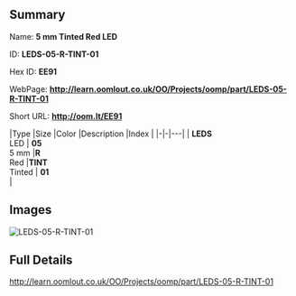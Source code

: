 

## Summary
 
Name: __5 mm Tinted Red LED__

ID: __LEDS-05-R-TINT-01__

Hex ID: __EE91__

WebPage: __http://learn.oomlout.co.uk/OO/Projects/oomp/part/LEDS-05-R-TINT-01__

Short URL: __http://oom.lt/EE91__


|Type   |Size   |Color   |Description   |Index   |
|-|-|---|
| __LEDS__ <br>LED  | __05__<br>5 mm   |__R__<br>Red    |__TINT__<br>Tinted    | __01__<br>  |


## Images
![LEDS-05-R-TINT-01](http://oomlout.com/oomp-gen/parts/LEDS-05-R-TINT-01/LEDS-05-R-TINT-01_420.jpg)

## Full Details

 http://learn.oomlout.co.uk/OO/Projects/oomp/part/LEDS-05-R-TINT-01


